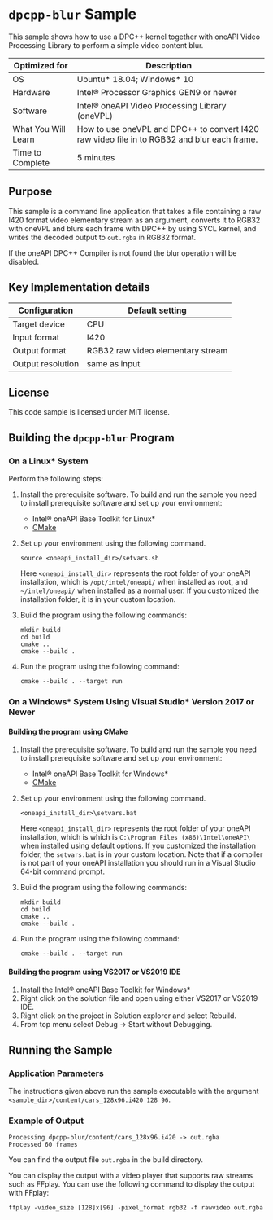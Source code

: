 # `dpcpp-blur` Sample

This sample shows how to use a DPC++ kernel together with
oneAPI Video Processing Library to perform a simple video content blur.

| Optimized for   | Description
|---------------- | ----------------------------------------
| OS              | Ubuntu* 18.04; Windows* 10
| Hardware        | Intel® Processor Graphics GEN9 or newer
| Software        | Intel® oneAPI Video Processing Library (oneVPL)
| What You Will Learn | How to use oneVPL and DPC++ to convert I420 raw video file in to RGB32 and blur each frame.
| Time to Complete | 5 minutes


## Purpose

This sample is a command line application that takes a file containing a raw
I420 format video elementary stream as an argument, converts it to RGB32 with
oneVPL and blurs each frame with DPC++ by using SYCL kernel, and writes the
decoded output to `out.rgba` in RGB32 format.

If the oneAPI DPC++ Compiler is not found the blur operation will be disabled.



## Key Implementation details

| Configuration     | Default setting
| ----------------- | ----------------------------------
| Target device     | CPU
| Input format      | I420
| Output format     | RGB32 raw video elementary stream
| Output resolution | same as input


## License

This code sample is licensed under MIT license.


## Building the `dpcpp-blur` Program

### On a Linux* System

Perform the following steps:

1. Install the prerequisite software. To build and run the sample you need to
   install prerequisite software and set up your environment:

   - Intel® oneAPI Base Toolkit for Linux*
   - [CMake](https://cmake.org)

2. Set up your environment using the following command.
   ```
   source <oneapi_install_dir>/setvars.sh
   ```
   Here `<oneapi_install_dir>` represents the root folder of your oneAPI
   installation, which is `/opt/intel/oneapi/` when installed as root, and
   `~/intel/oneapi/` when installed as a normal user.  If you customized the
   installation folder, it is in your custom location.

3. Build the program using the following commands:
   ```
   mkdir build
   cd build
   cmake ..
   cmake --build .
   ```

4. Run the program using the following command:
   ```
   cmake --build . --target run
   ```


### On a Windows* System Using Visual Studio* Version 2017 or Newer

#### Building the program using CMake

1. Install the prerequisite software. To build and run the sample you need to
   install prerequisite software and set up your environment:

   - Intel® oneAPI Base Toolkit for Windows*
   - [CMake](https://cmake.org)

2. Set up your environment using the following command.
   ```
   <oneapi_install_dir>\setvars.bat
   ```
   Here `<oneapi_install_dir>` represents the root folder of your oneAPI
   installation, which is which is `C:\Program Files (x86)\Intel\oneAPI\`
   when installed using default options. If you customized the installation
   folder, the `setvars.bat` is in your custom location.  Note that if a
   compiler is not part of your oneAPI installation you should run in a Visual
   Studio 64-bit command prompt.

3. Build the program using the following commands:
   ```
   mkdir build
   cd build
   cmake ..
   cmake --build .
   ```

4. Run the program using the following command:
   ```
   cmake --build . --target run
   ```


#### Building the program using VS2017 or VS2019 IDE

1. Install the Intel® oneAPI Base Toolkit for Windows*
2. Right click on the solution file and open using either VS2017 or VS2019 IDE.
3. Right click on the project in Solution explorer and select Rebuild.
4. From top menu select Debug -> Start without Debugging.


## Running the Sample

### Application Parameters

The instructions given above run the sample executable with the argument
`<sample_dir>/content/cars_128x96.i420 128 96`.


### Example of Output

```
Processing dpcpp-blur/content/cars_128x96.i420 -> out.rgba
Processed 60 frames
```

You can find the output file ``out.rgba`` in the build directory.

You can display the output with a video player that supports raw streams such as
FFplay. You can use the following command to display the output with FFplay:

```
ffplay -video_size [128]x[96] -pixel_format rgb32 -f rawvideo out.rgba
```
